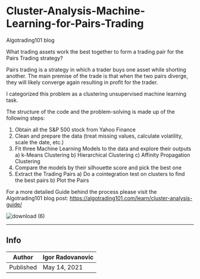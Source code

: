 # Cluster-Analysis-Machine-Learning-for-Pairs-Trading
Algotrading101 blog

What trading assets work the best together to form a trading pair for the Pairs Trading strategy?

Pairs trading is a strategy in which a trader buys one asset while shorting another. The main premise of the trade is that when the two pairs diverge, they will likely converge again resulting in profit for the trader.

I categorized this problem as a clustering unsupervised machine learning task.

The structure of the code and the problem-solving is made up of the following steps:

1. Obtain all the S&P 500 stock from Yahoo Finance
2. Clean and prepare the data (treat missing values, calculate volatility, scale the date, etc.)
3. Fit three Machine Learning Models to the data and explore their outputs
  a) k-Means Clustering
  b) Hierarchical Clustering
  c) Affinity Propagation Clustering
4. Compare the models by their silhouette score and pick the best one
6. Extract the Trading Pairs
  a) Do a cointegration test on clusters to find the best pairs
  b) Plot the Pairs

For a more detailed Guide behind the process please visit the Algotrading101 blog post: https://algotrading101.com/learn/cluster-analysis-guide/

![download (6)](https://user-images.githubusercontent.com/74266147/112733578-0dacb280-8f41-11eb-91ac-456f8245d065.png)

-----------
Info
-----------

| Author | Igor Radovanovic
--- | ---
| Published | May 14, 2021

